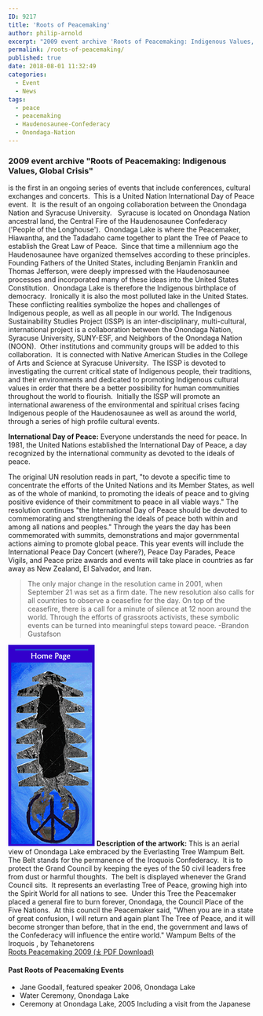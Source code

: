 ```yaml
---
ID: 9217
title: 'Roots of Peacemaking'
author: philip-arnold
excerpt: "2009 event archive 'Roots of Peacemaking: Indigenous Values, Global Crisis' is the first in an ongoing series of events that include conferences, cultural exchanges and concerts.  This is a United Nation International Day of Peace event.  It  is the result of an ongoing collaboration between the Onondaga Nation and Syracuse University."
permalink: /roots-of-peacemaking/
published: true
date: 2018-08-01 11:32:49
categories:
  - Event
  - News
tags:
  - peace
  - peacemaking
  - Haudenosaunee-Confederacy
  - Onondaga-Nation
---
```


### **2009 event archive "Roots of Peacemaking: Indigenous Values, Global Crisis"**   
is the first in an ongoing series of events that include conferences, cultural exchanges and concerts.  This is a United Nation International Day of Peace event.  It  is the result of an ongoing collaboration between the Onondaga Nation and Syracuse University.   Syracuse is located on Onondaga Nation ancestral land, the Central Fire of the Haudenosaunee Confederacy ('People of the Longhouse').  Onondaga Lake is where the Peacemaker, Hiawantha, and the Tadadaho came together to plant the Tree of Peace to establish the Great Law of Peace.  Since that time a millennium ago the Haudenosaunee have organized themselves according to these principles.  Founding Fathers of the United States, including Benjamin Franklin and Thomas Jefferson, were deeply impressed with the Haudenosaunee processes and incorporated many of these ideas into the United States Constitution.  Onondaga Lake is therefore the Indigenous birthplace of democracy.  Ironically it is also the most polluted lake in the United States.  These conflicting realities symbolize the hopes and challenges of Indigenous people, as well as all people in our world. The Indigenous Sustainability Studies Project (ISSP) is an inter-disciplinary, multi-cultural, international project is a collaboration between the Onondaga Nation, Syracuse University, SUNY-ESF, and Neighbors of the Onondaga Nation (NOON).  Other institutions and community groups will be added to this collaboration.  It is connected with Native American Studies in the College of Arts and Science at Syracuse University.  The ISSP is devoted to investigating the current critical state of Indigenous people, their traditions, and their environments and dedicated to promoting Indigenous cultural values in order that there be a better possibility for human communities throughout the world to flourish.  Initially the ISSP will promote an international awareness of the environmental and spiritual crises facing Indigenous people of the Haudenosaunee as well as around the world, through a series of high profile cultural events.  

**International Day of Peace:** Everyone understands the need for peace. In 1981, the United Nations established the International Day of Peace, a day recognized by the international community as devoted to the ideals of peace.

The original UN resolution reads in part, "to devote a specific time to concentrate the efforts of the United Nations and its Member States, as well as of the whole of mankind, to promoting the ideals of peace and to giving positive evidence of their commitment to peace in all viable ways." The resolution continues "the International Day of Peace should be devoted to commemorating and strengthening the ideals of peace both within and among all nations and peoples." Through the years the day has been commemorated with summits, demonstrations and major governmental actions aiming to promote global peace. This year events will include the International Peace Day Concert (where?), Peace Day Parades, Peace Vigils, and Peace prize awards and events will take place in countries as far away as New Zealand, El Salvador, and Iran.  

> The only major change in the resolution came in 2001, when September 21 was set as a firm date. The new resolution also calls for all countries to observe a ceasefire for the day. On top of the ceasefire, there is a call for a minute of silence at 12 noon around the world. Through the efforts of grassroots activists, these symbolic events can be turned into meaningful steps toward peace. -Brandon Gustafson  

![/assets/images/roots-of-peacemaking-small-tree-art.gif](/assets/images/roots-of-peacemaking-small-tree-art.gif "Roots of Peacemaking artwork")
**Description of the artwork:**
This is an aerial view of Onondaga Lake embraced by the Everlasting Tree Wampum Belt.  The Belt stands for the permanence of the Iroquois Confederacy.  It is to protect the Grand Council by keeping the eyes of the 50 civil leaders free from dust or harmful thoughts.  The belt is displayed whenever the Grand Council sits.  It represents an everlasting Tree of Peace, growing high into the Spirit World for all nations to see.  Under this Tree the Peacemaker placed a general fire to burn forever, Onondaga, the Council Place of the Five Nations.  At this council the Peacemaker said, "When you are in a state of great confusion, I will return and again plant The Tree of Peace, and it will become stronger than before, that in the end, the government and laws of the Confederacy will influence the entire world." Wampum Belts of the Iroquois , by Tehanetorens  
[Roots Peacemaking 2009 (⤓ PDF Download)](/assets/pdfs/RootsPeacemaking09.pdf)  

#### Past Roots of Peacemaking Events

*   Jane Goodall, featured speaker 2006, Onondaga Lake
*   Water Ceremony, Onondaga Lake
*   Ceremony at Onondaga Lake, 2005 Including a visit from the Japanese
